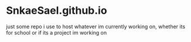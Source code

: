 # SnkaeSael.github.io
just some repo i use to host whatever im currently working on, whether its for school or if its a project im working on
